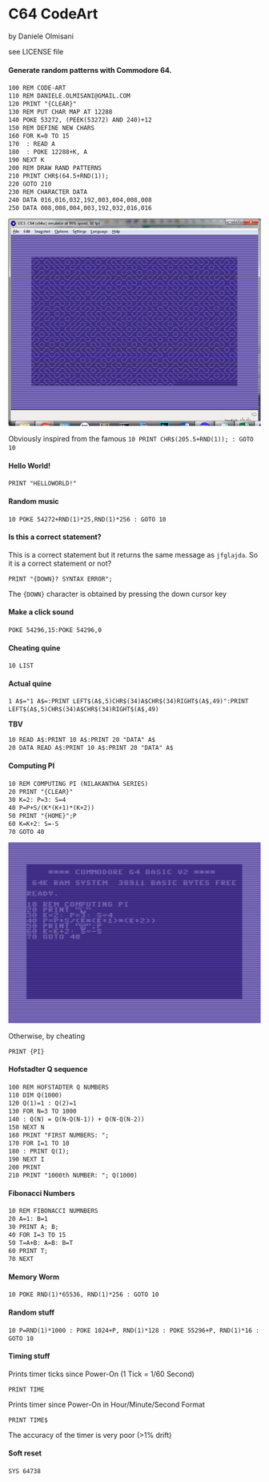 C64 CodeArt
===========

by Daniele Olmisani

see LICENSE file

#### Generate random patterns with Commodore 64.

```basic
100 REM CODE-ART
110 REM DANIELE.OLMISANI@GMAIL.COM
120 PRINT "{CLEAR}"
130 REM PUT CHAR MAP AT 12288
140 POKE 53272, (PEEK(53272) AND 240)+12
150 REM DEFINE NEW CHARS
160 FOR K=0 TO 15
170  : READ A
180  : POKE 12288+K, A
190 NEXT K
200 REM DRAW RAND PATTERNS
210 PRINT CHR$(64.5+RND(1));
220 GOTO 210
230 REM CHARACTER DATA
240 DATA 016,016,032,192,003,004,008,008
250 DATA 008,008,004,003,192,032,016,016
```

![Screenshot](screenshot.png)


Obviously inspired from the famous `10 PRINT CHR$(205.5+RND(1)); : GOTO 10`


#### Hello World!
```bas
PRINT "HELLOWORLD!"
```



#### Random music
```bas
10 POKE 54272+RND(1)*25,RND(1)*256 : GOTO 10
```

#### Is this a correct statement?
This is a correct statement but it returns the same message as `jfglajda`. So it is a correct statement or not?
```bas
PRINT "{DOWN}? SYNTAX ERROR";
```

The `{DOWN}` character is obtained by pressing the down cursor key

#### Make a click sound
```bas
POKE 54296,15:POKE 54296,0
```

#### Cheating quine
```bas
10 LIST
```

#### Actual quine
```bas
1 A$="1 A$=:PRINT LEFT$(A$,5)CHR$(34)A$CHR$(34)RIGHT$(A$,49)":PRINT LEFT$(A$,5)CHR$(34)A$CHR$(34)RIGHT$(A$,49)
```

**TBV**
```bas
10 READ A$:PRINT 10 A$:PRINT 20 "DATA" A$
20 DATA READ A$:PRINT 10 A$:PRINT 20 "DATA" A$
```


#### Computing PI
```bas
10 REM COMPUTING PI (NILAKANTHA SERIES) 
20 PRINT "{CLEAR}"
30 K=2: P=3: S=4
40 P=P+S/(K*(K+1)*(K+2))
50 PRINT "{HOME}";P
60 K=K+2: S=-S
70 GOTO 40
```

![Screenshot](pi.png)


Otherwise, by cheating
```bas
PRINT {PI}
```

#### Hofstadter Q sequence

```bas
100 REM HOFSTADTER Q NUMBERS
110 DIM Q(1000)
120 Q(1)=1 : Q(2)=1
130 FOR N=3 TO 1000
140 : Q(N) = Q(N-Q(N-1)) + Q(N-Q(N-2))
150 NEXT N
160 PRINT "FIRST NUMBERS: ";
170 FOR I=1 TO 10
180 : PRINT Q(I);
190 NEXT I
200 PRINT
210 PRINT "1000th NUMBER: "; Q(1000)
```

#### Fibonacci Numbers
```bas
10 REM FIBONACCI NUMNBERS
20 A=1: B=1
30 PRINT A; B;
40 FOR I=3 TO 15
50 T=A+B: A=B: B=T
60 PRINT T;
70 NEXT
```

#### Memory Worm
```bas
10 POKE RND(1)*65536, RND(1)*256 : GOTO 10
```

#### Random stuff
```bas
10 P=RND(1)*1000 : POKE 1024+P, RND(1)*128 : POKE 55296+P, RND(1)*16 : GOTO 10
```

#### Timing stuff
Prints timer ticks since Power-On (1 Tick = 1/60 Second)
```bas
PRINT TIME
```
 
Prints timer since Power-On in Hour/Minute/Second Format
```bas
PRINT TIME$
```
The accuracy of the timer is very poor (>1% drift)

#### Soft reset
```bas
SYS 64738
```


